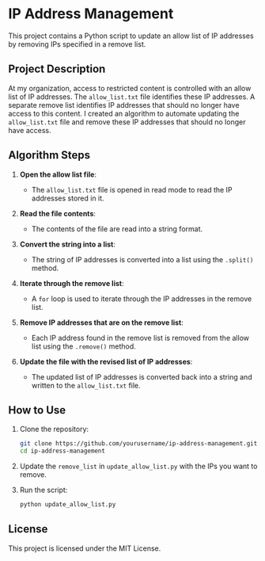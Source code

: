 # IP Address Management

This project contains a Python script to update an allow list of IP addresses by removing IPs specified in a remove list.

## Project Description

At my organization, access to restricted content is controlled with an allow list of IP addresses. The `allow_list.txt` file identifies these IP addresses. A separate remove list identifies IP addresses that should no longer have access to this content. I created an algorithm to automate updating the `allow_list.txt` file and remove these IP addresses that should no longer have access.

## Algorithm Steps

1. **Open the allow list file**:
    - The `allow_list.txt` file is opened in read mode to read the IP addresses stored in it.

2. **Read the file contents**:
    - The contents of the file are read into a string format.

3. **Convert the string into a list**:
    - The string of IP addresses is converted into a list using the `.split()` method.

4. **Iterate through the remove list**:
    - A `for` loop is used to iterate through the IP addresses in the remove list.

5. **Remove IP addresses that are on the remove list**:
    - Each IP address found in the remove list is removed from the allow list using the `.remove()` method.

6. **Update the file with the revised list of IP addresses**:
    - The updated list of IP addresses is converted back into a string and written to the `allow_list.txt` file.

## How to Use

1. Clone the repository:
    ```sh
    git clone https://github.com/yourusername/ip-address-management.git
    cd ip-address-management
    ```

2. Update the `remove_list` in `update_allow_list.py` with the IPs you want to remove.

3. Run the script:
    ```sh
    python update_allow_list.py
    ```

## License

This project is licensed under the MIT License.
